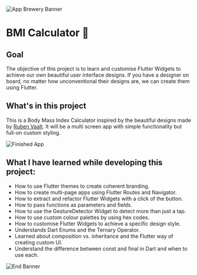 ![App Brewery Banner](https://github.com/londonappbrewery/Images/blob/master/AppBreweryBanner.png)


# BMI Calculator 💪

## Goal

The objective of this project is to learn and customise Flutter Widgets to achieve our own beautiful user interface designs. If you have a designer on board, no matter how unconventional their designs are, we can create them using Flutter. 


## What's in this project

This is a Body Mass Index Calculator inspired by the beautiful designs made by [Ruben Vaalt](https://dribbble.com/shots/4585382-Simple-BMI-Calculator). It will be a multi screen app with simple functionality but full-on custom styling. 

![Finished App](https://github.com/londonappbrewery/Images/blob/master/bmi-calc-demo.gif)

## What I have learned while developing this project:

- How to use Flutter themes to create coherent branding. 
- How to create multi-page apps using Flutter Routes and Navigator.
- How to extract and refactor Flutter Widgets with a click of the button. 
- How to pass functions as parameters and fields.
- How to use the GestureDetector Widget to detect more than just a tap.
- How to use custom colour palettes by using hex codes.
- How to customise Flutter Widgets to achieve a specific design style.
- Understands Dart Enums and the Ternary Operator.
- Learned about composition vs. inheritance and the Flutter way of creating custom UI.
- Understand the difference between const and final in Dart and when to use each.



![End Banner](https://github.com/londonappbrewery/Images/blob/master/readme-end-banner.png)
